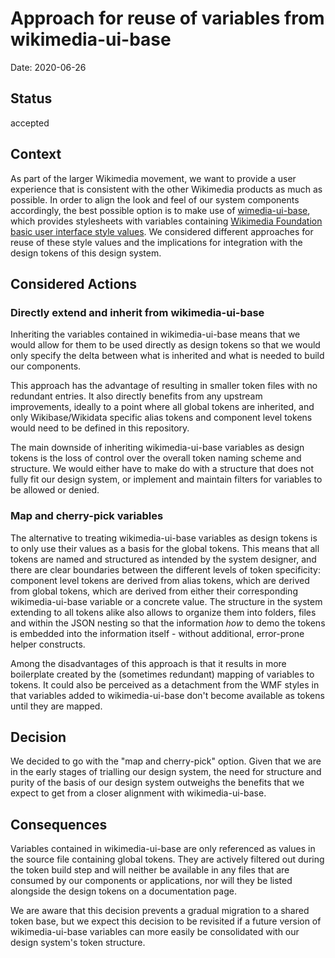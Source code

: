 # Approach for reuse of variables from wikimedia-ui-base

Date: 2020-06-26

## Status

accepted

## Context

As part of the larger Wikimedia movement, we want to provide a user experience that is consistent with the other Wikimedia products as much as possible. In order to align the look and feel of our system components accordingly, the best possible option is to make use of [wimedia-ui-base](https://github.com/wikimedia/wikimedia-ui-base), which provides stylesheets with variables containing [Wikimedia Foundation basic user interface style values](https://design.wikimedia.org/style-guide/). We considered different approaches for reuse of these style values and the implications for integration with the design tokens of this design system. 

## Considered Actions

### Directly extend and inherit from wikimedia-ui-base

Inheriting the variables contained in wikimedia-ui-base means that we would allow for them to be used directly as design tokens so that we would only specify the delta between what is inherited and what is needed to build our components.

This approach has the advantage of resulting in smaller token files with no redundant entries. It also directly benefits from any upstream improvements, ideally to a point where all global tokens are inherited, and only Wikibase/Wikidata specific alias tokens and component level tokens would need to be defined in this repository.

The main downside of inheriting wikimedia-ui-base variables as design tokens is the loss of control over the overall token naming scheme and structure. We would either have to make do with a structure that does not fully fit our design system, or implement and maintain filters for variables to be allowed or denied.
 
### Map and cherry-pick variables

The alternative to treating wikimedia-ui-base variables as design tokens is to only use their values as a basis for the global tokens. This means that all tokens are named and structured as intended by the system designer, and there are clear boundaries between the different levels of token specificity: component level tokens are derived from alias tokens, which are derived from global tokens, which are derived from either their corresponding wikimedia-ui-base variable or a concrete value. The structure in the system extending to all tokens alike also allows to organize them into folders, files and within the JSON nesting so that the information _how_ to demo the tokens is embedded into the information itself - without additional, error-prone helper constructs.

Among the disadvantages of this approach is that it results in more boilerplate created by the (sometimes redundant) mapping of variables to tokens. It could also be perceived as a detachment from the WMF styles in that variables added to wikimedia-ui-base don't become available as tokens until they are mapped.

## Decision

We decided to go with the "map and cherry-pick" option. Given that we are in the early stages of trialling our design system, the need for structure and purity of the basis of our design system outweighs the benefits that we expect to get from a closer alignment with wikimedia-ui-base.

## Consequences

Variables contained in wikimedia-ui-base are only referenced as values in the source file containing global tokens. They are actively filtered out during the token build step and will neither be available in any files that are consumed by our components or applications, nor will they be listed alongside the design tokens on a documentation page.

We are aware that this decision prevents a gradual migration to a shared token base, but we expect this decision to be revisited if a future version of wikimedia-ui-base variables can more easily be consolidated with our design system's token structure.
